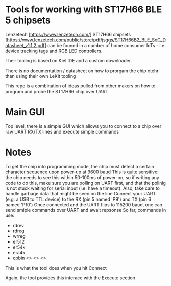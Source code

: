 # Tools for working with ST17H66 BLE 5 chipsets

Lenzetech [https://www.lenzetech.com/] ST17H66 chipsets [https://www.lenzetech.com/public/store/pdf/jsggs/ST17H66B2_BLE_SoC_Datasheet_v1.1.2.pdf] can be founnd in a number of home consumer IoTs - i.e. device tracking tags and RGB LED controllers.

Their tooling is based on Kiel IDE and a custom downloader.

There is no documentation / datasheet on how to prorgam the chip otehr than using their own LeKit tooling

This repo is a combination of ideas pulled from other makers on how to program and probe the ST17H66 chip over UART

# Main GUI

Top level, there is a simple GUI which allows you to connect to a chip over raw UART RX/TX lines and execute simple commands

# Notes

To get the chip into programming mode, the chip must detect a certain character sequence upon power-up at 9600 baud
This is quite sensitive: the chip needs to see this within 50-100ms of power-on, so if writing any code to do this, make sure you are polling on UART first, and that the pollnig is not stuck waiting for serial input (i.e. have a timeout). Also, take care to handle garbage data that might be seen on the line
Connect your UART (e.g. a USB to TTL device) to the RX (pin 5 named 'P9') and TX (pin 6 named 'P10')
Once connected and the UART flips to 115200 baud, one can send smiple commands over UART and await repsonse
So far, commands in use:
- rdrev
- rdreg
- wrreg
- er512
- er54k
- era4k
- cpbin <> <> <>


This is what the tool does when you hit Connect

Again, the tool provides this interace with the Execute section
